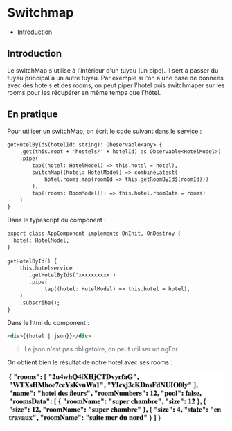 # Switchmap

* [Introduction](#introduction)

## Introduction

Le switchMap s'utilise à l'intérieur d'un tuyau (un pipe). Il sert à passer du tuyau principal à un autre tuyau. Par exemple
si l'on a une base de données avec des hotels et des rooms, on peut piper l'hotel puis switchmaper sur les rooms pour les
récupérer en même temps que l'hôtel.

## En pratique

Pour utiliser un switchMap, on écrit le code suivant dans le service :

```
getHotelById$(hotelId: string): Obeservable<any> {
    .get(this.root + 'hostels/' + hotelId) as Observable<HotelModel>)
    .pipe(
        tap((hotel: HotelModel) => this.hotel = hotel),
        switchMap((hotel: HotelModel) => combineLatest(
            hotel.rooms.map(roomId => this.getRoomById$(roomId)))
        ),
        tap((rooms: RoomModel[]) => this.hotel.roomData = rooms)
    )
}
```

Dans le typescript du component :

```
export class AppComponent implements OnInit, OnDestroy {
  hotel: HotelModel;
}

getHotelById() {
    this.hotelservice
       .getHotelById$('xxxxxxxxxx')
       .pipe(
            tap((hotel: HotelModel) => this.hotel = hotel), 
    )
    .subscribe();
}
```

Dans le html du component :

```html
<div>{{hotel | json}}</div>
```

> Le json n'est pas obligatoire, on peut utiliser un ngFor

On obtient bien le résultat de notre hotel avec ses rooms :

![hotel et rooms](img/hotel%20et%20rooms.PNG)

